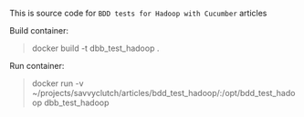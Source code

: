 This is source code for `BDD tests for Hadoop with Cucumber` articles

Build container:

> docker build -t dbb_test_hadoop .

Run container:

> docker run -v ~/projects/savvyclutch/articles/bdd_test_hadoop/:/opt/bdd_test_hadoop dbb_test_hadoop
